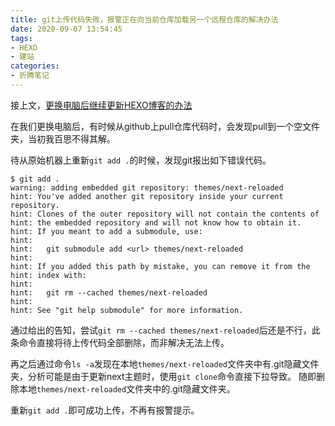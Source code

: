 ```yaml
---
title: git上传代码失败，报警正在向当前仓库加载另一个远程仓库的解决办法
date: 2020-09-07 13:54:45
tags:
- HEXO
- 建站
categories:
- 折腾笔记
---
```



接上文，[更换电脑后继续更新HEXO博客的办法](https://boriskp.github.io/new-PC-hexo/) 

<!--more-->

在我们更换电脑后，有时候从github上pull仓库代码时，会发现pull到一个空文件夹，当初我百思不得其解。

待从原始机器上重新`git add .`的时候，发现git报出如下错误代码。


```git
$ git add .
warning: adding embedded git repository: themes/next-reloaded
hint: You've added another git repository inside your current repository.
hint: Clones of the outer repository will not contain the contents of
hint: the embedded repository and will not know how to obtain it.
hint: If you meant to add a submodule, use:
hint:
hint:   git submodule add <url> themes/next-reloaded
hint:
hint: If you added this path by mistake, you can remove it from the
hint: index with:
hint:
hint:   git rm --cached themes/next-reloaded
hint:
hint: See "git help submodule" for more information.
```

通过给出的告知，尝试`git rm --cached themes/next-reloaded`后还是不行，此条命令直接将待上传代码全部删除，而非解决无法上传。

再之后通过命令`ls -a`发现在本地`themes/next-reloaded`文件夹中有.git隐藏文件夹，分析可能是由于更新next主题时，使用`git clone`命令直接下拉导致。
随即删除本地`themes/next-reloaded`文件夹中的.git隐藏文件夹。

重新`git add .`即可成功上传，不再有报警提示。
